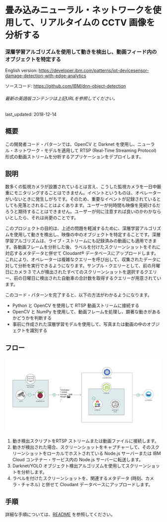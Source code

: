 # 畳み込みニューラル・ネットワークを使用して、リアルタイムの CCTV 画像を分析する

### 深層学習アルゴリズムを使用して動きを検出し、動画フィード内のオブジェクトを特定する

English version: https://developer.ibm.com/patterns/iot-devicesensor-damage-detection-with-edge-analytics
  
ソースコード: https://github.com/IBM/dnn-object-detection

###### 最新の英語版コンテンツは上記URLを参照してください。
last_updated: 2018-12-14

 ## 概要

この開発者コード・パターンでは、OpenCV と Darknet を使用し、ニューラル・ネットワーク・モデルを適用して RTSP (Real-Time Streaming Protocol) 形式の動画ストリームを分析するアプリケーションをデプロイします。

## 説明

数多くの監視カメラが設置されているとは言え、こうした監視カメラを一日中厳重にモニタリングすることはできません。イベントというものは、オペレーターがいないときに発生しがちです。そのため、重要なイベントが記録されているとしても見落とされることはよくあります。ユーザーが何時間も映像を見続けるだろうと期待することはできません。ユーザーが何に注意すれば良いのかわかならいとしたら、それは尚更のことです。

このプロジェクトの目的は、上述の問題を軽減するために、深層学習アルゴリズムを使用して動きを検出し、映像の中のオブジェクトを特定することです。深層学習アルゴリズムは、ライブ・ストリームにも記録済みの動画にも適用できます。各動画フレームを分析した後、ラベルを付けたスクリーンショットをそれに対応するメタデータと併せて Cloudant® データベースにアップロードします。これにより、オペレーターは複雑なクエリーを呼び出して、収集されたデータに対して分析を実行できるようになります。サンプル・クエリーとして、前の月曜日にカメラ 3 で人が検出されたすべてのスクリーンショットを選択するクエリー、前の日曜日に検出された自動車の合計数を取得するクエリーが用意されています。

このコード・パターンを完了すると、以下の方法がわかるようになります。

* Python と OpenCV を使用して RTSP 動画ストリームに接続する
* OpenCV と NumPy を使用して、動画フレームを処理し、顕著な動きがあるかどうかを判断する
* 事前に作成された深層学習モデルを使用して、写真または動画の中のオブジェクトを識別する

## フロー

![フロー](./images/iot-device-sensor.png)

1. 動き検出スクリプトをRTSP ストリームまたは動画ファイルに接続します。
1. 動きが検出された場合、スクリーンショットをキャプチャーして、そのスクリーンショットをローカルでホストされている Node.js サーバーまたは IBM Cloud コンテナー・サービス内の Node.js サーバーに転送します。
1. Darknet/YOLO オブジェクト検出アルゴリズムを使用してスクリーンショットを分析します。
1. ラベルを付けたスクリーンショットを、関連するメタデータ (時刻、カメラ・チャネル) と併せて Cloudant データベースにアップロードします。

## 手順

詳細な手順については、[README](https://github.com/IBM/dnn-object-detection/blob/master/README.md) を参照してください。

